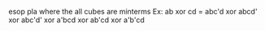 esop pla where the all cubes are minterms
Ex: ab xor cd = abc'd xor abcd' xor abc'd' xor a'bcd xor ab'cd xor a'b'cd
